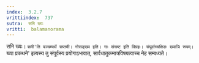 ```yaml
---
index:  3.2.7
vrittiindex:  737
sutra:  समि ख्यः
vritti:  balamanorama 
---
```


समि ख्यः। `समी'ति पञ्चम्यर्थे सप्तमी। गोसङ्ख्य इति। गाः संचष्ट इति विग्रहः। संपूर्वाच्चक्षिङः ख्याञि रूपम्। `ख्या प्रकथने' इत्यस्य तु संपूर्वस्य प्रयोगाऽभावात्, सार्वधातुकमात्रविषयत्वाच्च नेह सम्बध्यते। 


